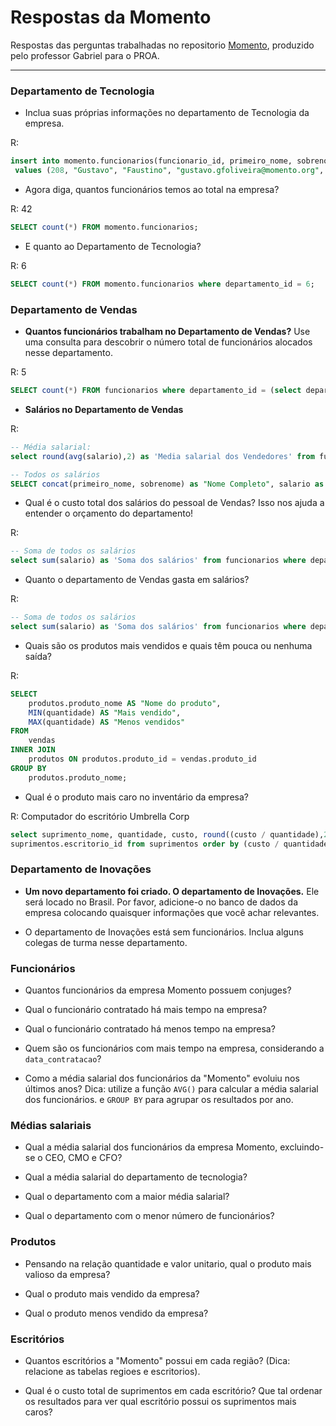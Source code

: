 # Respostas da Momento

Respostas das perguntas trabalhadas no repositorio [Momento](https://github.com/gabaugusto/sample-databases/blob/main/Tabelas/7_Exemplos/Momento/README.md), produzido pelo professor Gabriel para o PROA.

--- 

### Departamento de Tecnologia 

* Inclua suas próprias informações no departamento de Tecnologia da empresa.

R:
```sql
insert into momento.funcionarios(funcionario_id, primeiro_nome, sobrenome, email, senha, telefone, data_contratacao, cargo_id, salario, gerente_id, departamento_id)
 values (208, "Gustavo", "Faustino", "gustavo.gfoliveira@momento.org", "4@8@15@14", "11940028922", '2024-01-11', 9, 4500.00, 103, 6);
```

* Agora diga, quantos funcionários temos ao total na empresa?

R: 42
```sql
SELECT count(*) FROM momento.funcionarios;
```


* E quanto ao Departamento de Tecnologia?

R: 6
```sql
SELECT count(*) FROM momento.funcionarios where departamento_id = 6;
```
### Departamento de Vendas 

* **Quantos funcionários trabalham no Departamento de Vendas?**
Use uma consulta para descobrir o número total de funcionários alocados nesse departamento.

R: 5
```sql
SELECT count(*) FROM funcionarios where departamento_id = (select departamento_id from departamentos where departamento_nome = "vendas");
```
* **Salários no Departamento de Vendas**

R:
```sql
-- Média salarial:
select round(avg(salario),2) as 'Media salarial dos Vendedores' from funcionarios where departamento_id = (select departamento_id from departamentos where departamento_nome = "vendas");

-- Todos os salários
SELECT concat(primeiro_nome, sobrenome) as "Nome Completo", salario as "Salários" FROM funcionarios where departamento_id = (select departamento_id from departamentos where departamento_nome = "vendas");
```

* Qual é o custo total dos salários do pessoal de Vendas? Isso nos ajuda a entender o orçamento do departamento!

R:
```sql
-- Soma de todos os salários
select sum(salario) as 'Soma dos salários' from funcionarios where departamento_id = (select departamento_id from departamentos where departamento_nome = "vendas");
```
* Quanto o departamento de Vendas gasta em salários?

R:
```sql
-- Soma de todos os salários
select sum(salario) as 'Soma dos salários' from funcionarios where departamento_id = (select departamento_id from departamentos where departamento_nome = "vendas");
```

* Quais são os produtos mais vendidos e quais têm pouca ou nenhuma saída?

R:
```sql
SELECT 
    produtos.produto_nome AS "Nome do produto",
    MIN(quantidade) AS "Mais vendido",
    MAX(quantidade) AS "Menos vendidos"
FROM 
    vendas 
INNER JOIN 
    produtos ON produtos.produto_id = vendas.produto_id
GROUP BY 
    produtos.produto_nome;
```

* Qual é o produto mais caro no inventário da empresa?

R: Computador do escritório Umbrella Corp
```sql
select suprimento_nome, quantidade, custo, round((custo / quantidade),2) as "preço unitário",
suprimentos.escritorio_id from suprimentos order by (custo / quantidade) desc limit 1;
```
### Departamento de Inovações 

* **Um novo departamento foi criado. O departamento de Inovações.** 
Ele será locado no Brasil. Por favor, adicione-o no banco de dados da empresa colocando quaisquer informações que você achar relevantes.

* O departamento de Inovações está sem funcionários. Inclua alguns colegas de turma nesse departamento.  

### Funcionários

* Quantos funcionários da empresa Momento possuem conjuges?

* Qual o funcionário contratado há mais tempo na empresa?

* Qual o funcionário contratado há menos tempo na empresa?

* Quem são os funcionários com mais tempo na empresa, considerando a `data_contratacao`?

* Como a média salarial dos funcionários da "Momento" evoluiu nos últimos anos?
Dica: utilize a função `AVG()` para calcular a média salarial dos funcionários. e `GROUP BY` para agrupar os resultados por ano.

### Médias salariais

* Qual a média salarial dos funcionários da empresa Momento, excluindo-se o CEO, CMO e CFO?

* Qual a média salarial do departamento de tecnologia? 

* Qual o departamento com a maior média salarial?

* Qual o departamento com o menor número de funcionários?

### Produtos

* Pensando na relação quantidade e valor unitario, qual o produto mais valioso da empresa?

* Qual o produto mais vendido da empresa?

* Qual o produto menos vendido da empresa?

### Escritórios

* Quantos escritórios a "Momento" possui em cada região? (Dica: relacione as tabelas regioes e escritorios).

* Qual é o custo total de suprimentos em cada escritório? Que tal ordenar os resultados para ver qual escritório possui os suprimentos mais caros?